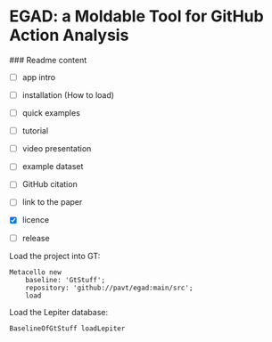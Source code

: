 # EGAD: a Moldable Tool for GitHub Action Analysis


\### Readme content

- [ ] app intro
- [ ] installation (How to load)
- [ ] quick examples
- [ ] tutorial
- [ ] video presentation
- [ ] example dataset
- [ ] GitHub citation
- [ ] link to the paper
- [X] licence
- [ ] release


Load the project into GT:
```
Metacello new
	baseline: 'GtStuff';
	repository: 'github://pavt/egad:main/src';
	load
```

Load the Lepiter database:
```
BaselineOfGtStuff loadLepiter
```
